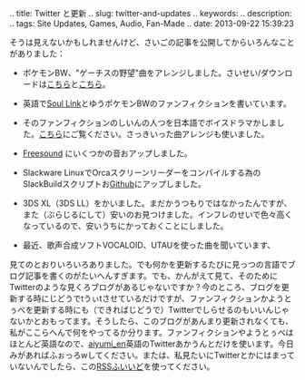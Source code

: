 .. title: Twitter と更新
.. slug: twitter-and-updates
.. keywords: 
.. description: 
.. tags: Site Updates, Games, Audio, Fan-Made
.. date: 2013-09-22 15:39:23

そうは見えないかもしれませんけど、さいごの記事を公開してからいろんなことがありました：

* ポケモンBW、"ゲーチスの野望"曲をアレンジしました。さいせい/ダウンロードは[こちら][yt-ambitions]と[こちら][gb-ambitions]。

* 英語で[Soul Link][pokemon-sl]とゆうポケモンBWのファンフィクションを書いています。

* そのファンフィクションのしいんの人つを日本語でボイスドラマかしました。[こちら][true-plans]にご覧ください。さっきいった曲アレンジも使いました。

* [Freesound][myfreesound] にいくつかの音おアップしました。

* Slackware LinuxでOrcaスクリーンリーダーをコンパイルする為のSlackBuildスクリプトお[Github][slackbuilds]にアップしました。

* 3DS XL（3DS LL）をかいました。まだかうつもりではなかったんですが、また（ぶらじるにして）安いのお見つけました。インフレのせいで色々高くなっているので、安いうちにかっておくことにしました。

* 最近、歌声合成ソフトVOCALOID、UTAUを使った曲を聞いています、

見てのとおりいろいろありました。でも何かを更新するたびに見っつの言語でブログ記事を書くのがたいへんすぎます。でも、かんがえて見て、そのためにTwitterのような見くろブログがあるじゃないですか？今のところ、ブログを更新する時にじどうでtうぃtさせているだけですが、ファンフィクションかようとぅべを更新する時にも（できればじどうで）Twitterでしらせるのもいいんじゃないかとおもってます。そうしたら、このブログがあんまり更新されなくても、私がここらへんで何をやってるか分ります。ファンフィクションやようとぅべはほとんど英語なので、[aiyumi_en][twitter-en]英語のTwitterあかうんとだけを使います。今日みがあればふぉっろwしてください。または、私見たいにTwitterとかにはまっていないんでしたら、この[RSSふいいど][twitter-rss]を使ってください。

[pokemon-sl]: http://www.fanfiction.net/s/8853146/1/
[yt-ambitions]: http://www.youtube.com/watch?v=5eUh9bHd7aM
[gb-ambitions]: https://gobblin.se/u/aiyumi/m/pokemon-bw-arrange-of-ghetsis-ambitions-motif-xf/
[true-plans]: https://gobblin.se/u/aiyumi/m/psl-ch004-true-plans/
[myfreesound]: http://www.freesound.org/people/Aiyumi/
[fsbookmarks]: http://www.freesound.org/people/Aiyumi/bookmarks/
[slackbuilds]: https://github.com/aiyumi/slackware-scripts
[twitter-en]: https://twitter.com/aiyumi_en
[twitter-rss]: http://www.rssitfor.me/getrss?name=aiyumi_en